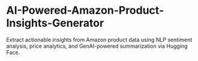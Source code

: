 # AI-Powered-Amazon-Product-Insights-Generator
Extract actionable insights from Amazon product data using NLP sentiment analysis, price analytics, and GenAI-powered summarization via Hugging Face.
